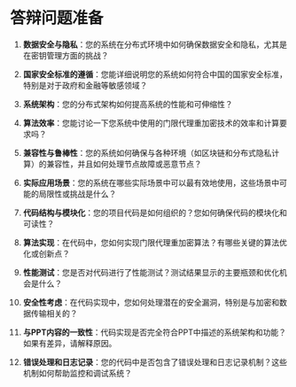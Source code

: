 # 答辩问题准备

1. **数据安全与隐私**：您的系统在分布式环境中如何确保数据安全和隐私，尤其是在密钥管理方面的挑战？  

2. **国家安全标准的遵循**：您能详细说明您的系统如何符合中国的国家安全标准，特别是对于政府和金融等敏感领域？  

3. **系统架构**：您的分布式架构如何提高系统的性能和可伸缩性？  

4. **算法效率**：您能讨论一下您系统中使用的门限代理重加密技术的效率和计算要求吗？  

5. **兼容性与鲁棒性**：您的系统如何确保与各种环境（如区块链和分布式隐私计算）的兼容性，并且如何处理节点故障或恶意节点？  

6. **实际应用场景**：您的系统在哪些实际场景中可以最有效地使用，这些场景中可能的局限性或挑战是什么？  

7. **代码结构与模块化**：您的项目代码是如何组织的？您如何确保代码的模块化和可读性？  

8. **算法实现**：在代码中，您如何实现门限代理重加密算法？有哪些关键的算法优化或创新点？  

9. **性能测试**：您是否对代码进行了性能测试？测试结果显示的主要瓶颈和优化机会是什么？  

10. **安全性考虑**：在代码实现中，您如何处理潜在的安全漏洞，特别是与加密和数据传输相关的？  

11. **与PPT内容的一致性**：代码实现是否完全符合PPT中描述的系统架构和功能？如果有差异，请解释原因。  

12. **错误处理和日志记录**：您的代码中是否包含了错误处理和日志记录机制？这些机制如何帮助监控和调试系统？  
